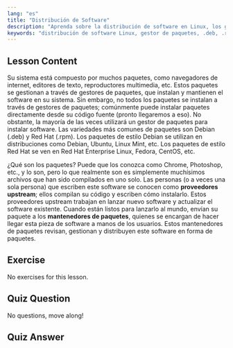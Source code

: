 ```yaml
---
lang: "es"
title: "Distribución de Software"
description: "Aprenda sobre la distribución de software en Linux, los gestores de paquetes y los tipos de paquetes como .deb y .rpm. Comprenda cómo se gestiona el software en los sistemas Linux."
keywords: "distribución de software Linux, gestor de paquetes, .deb, .rpm, paquetes Linux, Linux para principiantes, tutorial Linux, instalación de software"
---
```


## Lesson Content

Su sistema está compuesto por muchos paquetes, como navegadores de internet, editores de texto, reproductores multimedia, etc. Estos paquetes se gestionan a través de gestores de paquetes, que instalan y mantienen el software en su sistema. Sin embargo, no todos los paquetes se instalan a través de gestores de paquetes; comúnmente puede instalar paquetes directamente desde su código fuente (pronto llegaremos a eso). No obstante, la mayoría de las veces utilizará un gestor de paquetes para instalar software. Las variedades más comunes de paquetes son Debian (.deb) y Red Hat (.rpm). Los paquetes de estilo Debian se utilizan en distribuciones como Debian, Ubuntu, Linux Mint, etc. Los paquetes de estilo Red Hat se ven en Red Hat Enterprise Linux, Fedora, CentOS, etc.

¿Qué son los paquetes? Puede que los conozca como Chrome, Photoshop, etc., y lo son, pero lo que realmente son es simplemente muchísimos archivos que han sido compilados en uno solo. Las personas (o a veces una sola persona) que escriben este software se conocen como **proveedores upstream**; ellos compilan su código y escriben cómo instalarlo. Estos proveedores upstream trabajan en lanzar nuevo software y actualizar el software existente. Cuando están listos para lanzarlo al mundo, envían su paquete a los **mantenedores de paquetes**, quienes se encargan de hacer llegar esta pieza de software a manos de los usuarios. Estos mantenedores de paquetes revisan, gestionan y distribuyen este software en forma de paquetes.

## Exercise

No exercises for this lesson.

## Quiz Question

No questions, move along!

## Quiz Answer
